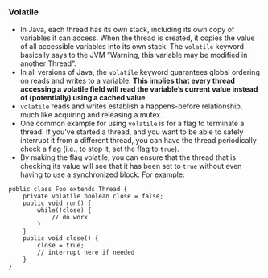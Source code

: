 ### Volatile
- In Java, each thread has its own stack, including its own copy of variables it can access. When the thread is created, it copies the value of all accessible variables into its own stack. The  `volatile`  keyword basically says to the JVM “Warning, this variable may be modified in another Thread”.
- In all versions of Java, the  `volatile`  keyword guarantees global ordering on reads and writes to a variable. **This implies that every thread accessing a volatile field will read the variable’s current value instead of (potentially) using a cached value**.
- `volatile` reads and writes establish a happens-before relationship, much like acquiring and releasing a mutex.
- One common example for using  `volatile`  is for a flag to terminate a thread. If you’ve started a thread, and you want to be able to safely interrupt it from a different thread, you can have the thread periodically check a flag (i.e., to stop it, set the flag to  `true`). 
- By making the flag volatile, you can ensure that the thread that is checking its value will see that it has been set to  `true`  without even having to use a synchronized block. For example:
```
public class Foo extends Thread {
    private volatile boolean close = false;
    public void run() {
        while(!close) {
            // do work
        }
    }
    public void close() {
        close = true;
        // interrupt here if needed
    }
}
```
<!--stackedit_data:
eyJoaXN0b3J5IjpbMTEwNzE5MDE4MF19
-->